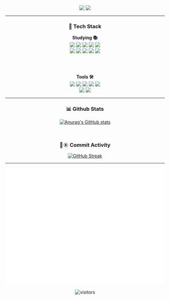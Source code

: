 <div align="center">

<!-- 🔥 컬러풀 + 깜빡이는 Capsule -->
<img src="https://capsule-render.vercel.app/api?type=waving&color=0:FF7F50,100:1E90FF&height=250&section=header&text=KANG%20LEE%20DOEUN&fontSize=50&fontColor=ffffff&animation=twinkling" />

<!-- 🎯 타이핑 애니메이션 -->
<img src="https://readme-typing-svg.demolab.com/?lines=Welcome%20to%20my%20GitHub!;Studying%20Hard!;Let's%20Grow%20Together!&font=Fira%20Code&center=true&width=600&height=50&color=00FFFF&vCenter=true&pause=1000&size=30" />

</div>

---

<div align="center">

### 🧱 Tech Stack

**Studying 📚**
<br/>
<img src="https://img.shields.io/badge/Python-3776AB?style=for-the-badge&logo=Python&logoColor=white"/> 
<img src="https://img.shields.io/badge/Java-007396?style=for-the-badge&logo=OpenJDK&logoColor=white"/> 
<img src="https://img.shields.io/badge/Kotlin-7F52FF?style=for-the-badge&logo=Kotlin&logoColor=white"/> 
<img src="https://img.shields.io/badge/MariaDB-003545?style=for-the-badge&logo=MariaDB&logoColor=white"/> 
<img src="https://img.shields.io/badge/Spring-6DB33F?style=for-the-badge&logo=Spring&logoColor=white"/> 
<br/>
<img src="https://img.shields.io/badge/MyBatis-DC382D?style=for-the-badge&logo=redhat&logoColor=white"/> 
<img src="https://img.shields.io/badge/HTML5-E34F26?style=for-the-badge&logo=HTML5&logoColor=white"/> 
<img src="https://img.shields.io/badge/CSS3-1572B6?style=for-the-badge&logo=CSS3&logoColor=white"/> 
<img src="https://img.shields.io/badge/JavaScript-F7DF1E?style=for-the-badge&logo=JavaScript&logoColor=black"/> 
<img src="https://img.shields.io/badge/Vue.js-4FC08D?style=for-the-badge&logo=Vue.js&logoColor=white"/>

<br/><br/>

**Tools 🛠️**
<br/>
<img src="https://img.shields.io/badge/VSCode-007ACC?style=for-the-badge&logo=Visual%20Studio%20Code&logoColor=white"/> 
<img src="https://img.shields.io/badge/IntelliJIDEA-000000?style=for-the-badge&logo=IntelliJIDEA&logoColor=white"/> 
<img src="https://img.shields.io/badge/Git-F05032?style=for-the-badge&logo=Git&logoColor=white"/> 
<img src="https://img.shields.io/badge/GitHub-181717?style=for-the-badge&logo=GitHub&logoColor=white"/> 
<img src="https://img.shields.io/badge/Postman-FF6C37?style=for-the-badge&logo=Postman&logoColor=white"/> 
<br/>
<img src="https://img.shields.io/badge/Notion-F3F3F3?style=for-the-badge&logo=Notion&logoColor=black"/>
<img src="https://img.shields.io/badge/Figma-F24E1E?style=for-the-badge&logo=Figma&logoColor=white"/>
</div>

---

<div align="center">

### 📊 Github Stats

[![Anurag's GitHub stats](https://github-readme-stats.vercel.app/api?username=RKDLDE&show_icons=true&theme=radical)](https://github.com/anuraghazra/github-readme-stats)

<br/>

### 🌙☀️ Commit Activity

[![GitHub Streak](https://github-readme-streak-stats.herokuapp.com?user=RKDLDE&theme=radical&date_format=M%20j%5B%2C%20Y%5D)](https://git.io/streak-stats)

</div>

---
<div align="center">

![Metrics](https://github.com/RKDLDE/RKDLDE/blob/main/metrics.svg)

</div>

<div align="center">

![visitors](https://komarev.com/ghpvc/?username=RKDLDE&color=blue&style=flat-square)

</div>
